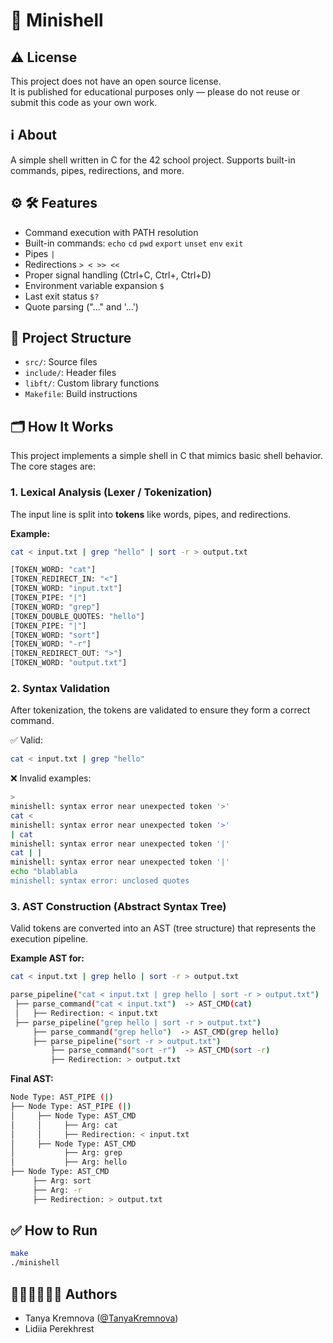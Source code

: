 # 🐚 Minishell

## ⚠️ License
This project does not have an open source license.  
It is published for educational purposes only — please do not reuse or submit this code as your own work.

## ℹ️ About
A simple shell written in C for the 42 school project.
Supports built-in commands, pipes, redirections, and more.

## ⚙️ 🛠️ Features
- Command execution with PATH resolution
- Built-in commands: `echo` `cd` `pwd` `export` `unset` `env` `exit`
- Pipes `|`
- Redirections `> < >> <<`
- Proper signal handling (Ctrl+C, Ctrl+\, Ctrl+D)
- Environment variable expansion `$`
- Last exit status `$?`
- Quote parsing ("..." and '...')

## 📂 Project Structure
- `src/`: Source files
- `include/`: Header files
- `libft/`: Custom library functions
- `Makefile`: Build instructions

## 🗂️ How It Works
This project implements a simple shell in C that mimics basic shell behavior.
The core stages are:

### 1. **Lexical Analysis (Lexer / Tokenization)**
   The input line is split into **tokens** like words, pipes, and redirections.

   **Example:**
   ```bash
   cat < input.txt | grep "hello" | sort -r > output.txt
   ```

   ```bash
[TOKEN_WORD: "cat"]
[TOKEN_REDIRECT_IN: "<"]
[TOKEN_WORD: "input.txt"]
[TOKEN_PIPE: "|"]
[TOKEN_WORD: "grep"]
[TOKEN_DOUBLE_QUOTES: "hello"]
[TOKEN_PIPE: "|"]
[TOKEN_WORD: "sort"]
[TOKEN_WORD: "-r"]
[TOKEN_REDIRECT_OUT: ">"]
[TOKEN_WORD: "output.txt"]
   ```

### 2. **Syntax Validation**
After tokenization, the tokens are validated to ensure they form a correct command.

✅ Valid:
   ```bash
cat < input.txt | grep "hello"
   ```

❌ Invalid examples:
   ```bash
> 
minishell: syntax error near unexpected token '>'
cat <
minishell: syntax error near unexpected token '>'
| cat  
minishell: syntax error near unexpected token '|'
cat | |  
minishell: syntax error near unexpected token '|'
echo "blablabla  
minishell: syntax error: unclosed quotes
   ```

### 3. **AST Construction (Abstract Syntax Tree)**
Valid tokens are converted into an AST (tree structure) that represents the execution pipeline.

**Example AST for:**
   ```bash
cat < input.txt | grep hello | sort -r > output.txt
   ```

   ```bash
parse_pipeline("cat < input.txt | grep hello | sort -r > output.txt")
    ├── parse_command("cat < input.txt")  -> AST_CMD(cat)
    │   ├── Redirection: < input.txt
    ├── parse_pipeline("grep hello | sort -r > output.txt")
        ├── parse_command("grep hello")  -> AST_CMD(grep hello)
        ├── parse_pipeline("sort -r > output.txt")
            ├── parse_command("sort -r")  -> AST_CMD(sort -r)
            ├── Redirection: > output.txt
   ```

**Final AST:**
   ```bash
Node Type: AST_PIPE (|)
  ├── Node Type: AST_PIPE (|)
  │     ├── Node Type: AST_CMD
  │     │     ├── Arg: cat
  │     │     ├── Redirection: < input.txt
  │     ├── Node Type: AST_CMD
  │           ├── Arg: grep
  │           ├── Arg: hello
  ├── Node Type: AST_CMD
        ├── Arg: sort
        ├── Arg: -r
        ├── Redirection: > output.txt
   ```

## ✅ How to Run
   ```bash
make
./minishell
   ```

## 👩🏻‍💻👩🏻‍💻 Authors
- Tanya Kremnova ([@TanyaKremnova](https://github.com/TanyaKremnova))
- Lidiia Perekhrest